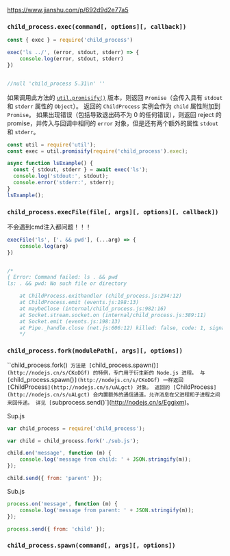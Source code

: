 https://www.jianshu.com/p/692d9d2e77a5





### `child_process.exec(command[, options][, callback])`



```js
const { exec } = require('child_process')

exec('ls ../', (error, stdout, stderr) => {
    console.log(error, stdout, stderr)
})


//null 'child_process 5.31\n' ''

```





如果调用此方法的 [`util.promisify()`](http://nodejs.cn/s/DGMNHh) 版本，则返回 `Promise`（会传入具有 `stdout` 和 `stderr` 属性的 `Object`）。 返回的 `ChildProcess` 实例会作为 `child` 属性附加到 `Promise`。 如果出现错误（包括导致退出码不为 0 的任何错误），则返回 reject 的 promise，并传入与回调中相同的 `error` 对象，但是还有两个额外的属性 `stdout` 和 `stderr`。

```js
const util = require('util');
const exec = util.promisify(require('child_process').exec);

async function lsExample() {
  const { stdout, stderr } = await exec('ls');
  console.log('stdout:', stdout);
  console.error('stderr:', stderr);
}
lsExample();
```





### `child_process.execFile(file[, args][, options][, callback])`



不会遇到cmd注入都问题！！！

```js
execFile('ls', ['. && pwd'], (...arg) => {  
    console.log(arg)  
})


/*
{ Error: Command failed: ls . && pwd
ls: . && pwd: No such file or directory

    at ChildProcess.exithandler (child_process.js:294:12)
    at ChildProcess.emit (events.js:198:13)
    at maybeClose (internal/child_process.js:982:16)
    at Socket.stream.socket.on (internal/child_process.js:389:11)
    at Socket.emit (events.js:198:13)
    at Pipe._handle.close (net.js:606:12) killed: false, code: 1, signal: null, cmd: 'ls . && pwd' } '-----' '' '-----' 'ls: . && pwd: No such file or directory\n'
    */
```





### `child_process.fork(modulePath[, args][, options])`



``child_process.fork()` 方法是 [`child_process.spawn()`](http://nodejs.cn/s/CKoDGf) 的特例，专门用于衍生新的 Node.js 进程。 与 [`child_process.spawn()`](http://nodejs.cn/s/CKoDGf) 一样返回 [`ChildProcess`](http://nodejs.cn/s/uALgct) 对象。 返回的 [`ChildProcess`](http://nodejs.cn/s/uALgct) 会内置额外的通信通道，允许消息在父进程和子进程之间来回传递。 详见 [`subprocess.send()`](http://nodejs.cn/s/Eggixm)。



Sup.js

```js
var child_process = require('child_process');

var child = child_process.fork('./sub.js');

child.on('message', function (m) {
    console.log('message from child: ' + JSON.stringify(m));
});

child.send({ from: 'parent' });
```



Sub.js

```js
process.on('message', function (m) {
    console.log('message from parent: ' + JSON.stringify(m));
});

process.send({ from: 'child' });
```



### `child_process.spawn(command[, args][, options])`